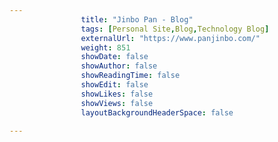 ```yaml
---
                title: "Jinbo Pan - Blog"
                tags: [Personal Site,Blog,Technology Blog]
                externalUrl: "https://www.panjinbo.com/"
                weight: 851
                showDate: false
                showAuthor: false
                showReadingTime: false
                showEdit: false
                showLikes: false
                showViews: false
                layoutBackgroundHeaderSpace: false
                
---
```

